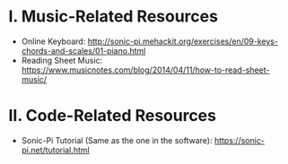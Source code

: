 # I. Music-Related Resources
* Online Keyboard: http://sonic-pi.mehackit.org/exercises/en/09-keys-chords-and-scales/01-piano.html
* Reading Sheet Music: https://www.musicnotes.com/blog/2014/04/11/how-to-read-sheet-music/

# II. Code-Related Resources
* Sonic-Pi Tutorial (Same as the one in the software): https://sonic-pi.net/tutorial.html
